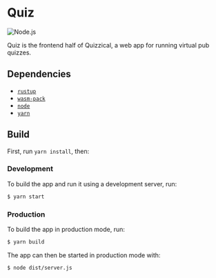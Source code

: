 # Quiz

![Node.js](https://github.com/nerosnm/quiz/workflows/Node.js/badge.svg)

Quiz is the frontend half of Quizzical, a web app for running virtual pub quizzes.

## Dependencies

- [`rustup`](https://rustup.rs/)
- [`wasm-pack`](https://rustwasm.github.io/wasm-pack/installer/)
- [`node`](https://nodejs.org/)
- [`yarn`](https://yarnpkg.com/getting-started/install)

## Build

First, run `yarn install`, then:

### Development

To build the app and run it using a development server, run:

```bash
$ yarn start
```

### Production

To build the app in production mode, run:

```bash
$ yarn build
```

The app can then be started in production mode with:

```bash
$ node dist/server.js
```

